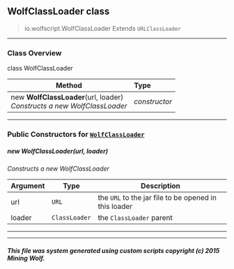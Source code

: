 ## WolfClassLoader __class__

>io.wolfscript.WolfClassLoader
>Extends `URLClassLoader`

---

### Class Overview

class WolfClassLoader

Method | Type   
--- | :--- 
new __WolfClassLoader__(url, loader) <br> _Constructs a new WolfClassLoader_ | _constructor_



---

### Public Constructors for [`WolfClassLoader`](WolfClassLoader.md)

##### <a id='wolfclassloader'></a>new __WolfClassLoader__(url, loader) 

_Constructs a new WolfClassLoader_

Argument | Type | Description  
--- | --- | --- 
url | `URL` | the `URL` to the jar file to be opened in this loader
loader | `ClassLoader` | the `ClassLoader` parent

---
---


##### This file was system generated using custom scripts copyright (c) 2015 Mining Wolf.
	

